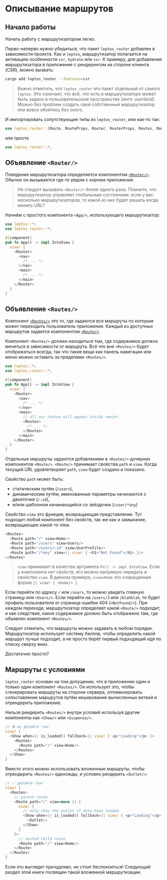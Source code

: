 # Описывание маршрутов

## Начало работы

Начать работу с маршрутизатором легко.

Перво-наперво нужно убедиться, что пакет  `leptos_router` добавлен в зависимости проекта.
Как и `leptos`, маршрутизатор полагается на активацию особенности `csr`, `hydrate` или `ssr`. 
К примеру, для добавления маршрутизатора в приложение с рендерингом на стороне клиента (CSR), можно вызвать: 
```sh 
cargo add leptos_router --features=csr 
```

> Важно отметить, что `leptos_router` это пакет отдельный от самого `leptos`. Это означает, что всё, что есть в маршрутизаторе может
> быть задано в пользовательском пространстве _(англ. userland)_. Можно без проблем создать свой собственный маршрутизатор или
> вовсе обойтись без оного.

И импортировать сопутствующие типы из `leptos_router`, или как-то так:

```rust
use leptos_router::{Route, RouteProps, Router, RouterProps, Routes, RoutesProps};
```

или просто

```rust
use leptos_router::*;
```

## Объявление `<Router/>`

Поведение маршрутизатора определяется компонентом [`<Router/>`](https://docs.rs/leptos_router/latest/leptos_router/fn.Router.html). Обычно он вызывается где-то рядом с корнем приложения.

> Не следует вызывать `<Router/>` более одного раза. Помните, что маршрутизатор управляет глобальным состоянием:
> если у вас несколько маршрутизаторов, то какой из них будет решать когда менять URL?

Начнём с простого компонента `<App/>`, использующего маршрутизатор:

```rust
use leptos::*;
use leptos_router::*;

#[component]
pub fn App() -> impl IntoView {
  view! {
    <Router>
      <nav>
        /* ... */
      </nav>
      <main>
        /* ... */
      </main>
    </Router>
  }
}
```

## Объявление `<Routes/>`

Компонент  [`<Routes/>`](https://docs.rs/leptos_router/latest/leptos_router/fn.Routes.html) это то, где задаются все маршруты по которым может переходить пользователь приложения.
Каждый из доступных маршрутов задается компонентом [`<Route/>`](https://docs.rs/leptos_router/latest/leptos_router/fn.Route.html).

Компонент `<Routes/>` должен находиться там, где содержимое должно меняться в зависимости от маршрута. 
Всё что вне `<Routes/>` будет отображаться всегда, так что такие вещи как панель навигации или меню можно оставить за пределами `<Routes/>`.

```rust
use leptos::*;
use leptos_router::*;

#[component]
pub fn App() -> impl IntoView {
  view! {
    <Router>
      <nav>
        /* ... */
      </nav>
      <main>
        // all our routes will appear inside <main>
        <Routes>
          /* ... */
        </Routes>
      </main>
    </Router>
  }
}
```

Отдельные маршруты задаются добавлением в `<Routes/>` дочерних компонентов `<Route/>`. `<Route/>` принимает свойства `path` и `view`. 
Когда текущий URL удовлетворяет `path`, `view` будет создано и показано.

Свойство `path` может быть:

- статическим путём (`/users`),
- динамическим путём, именованные параметры начинаются с двоеточия (`/:id`),
- и/или шаблоном начинающийся со звёздочки (`/user/*any`)

Свойство `view` это функция, возвращающая представление. Тут подходит любой компонент без свойств, так же как и замыкание, возвращающее какой-то view.

```rust
<Routes>
  <Route path="/" view=Home/>
  <Route path="/users" view=Users/>
  <Route path="/users/:id" view=UserProfile/>
  <Route path="/*any" view=|| view! { <h1>"Not Found"</h1> }/>
</Routes>
```

> `view` принимает в качестве аргумента `Fn() -> impl IntoView`. Если у компонента нет свойств, его можно напрямую передать в свойство `view`. В данном примере, `view=Home` это сокращенная форма `|| view! { <Home/> }`.

Если перейти по адресу  `/` или `/users`,  то можно увидеть главную страницу или `<Users/>`.
Если перейти на  `/users/3` или `/blahblah`, то будет профиль пользователя or страница ошибки 404 (`<NotFound/>`). 
При каждом переходе, маршрутизатор определяет какой `<Route/>` подходит, и как следствие, какое содержимое должно быть
отображено там, где объявлен компонент `<Routes/>`.

Следует отметить, что маршруты можно задавать в любом порядке. Маршрутизатор использует систему баллов, чтобы определить
какой маршрут лучше подходит, а не просто берёт первый подходящий идя по списку сверху вниз.

Достаточно просто?

## Маршруты с условиями

`leptos_router` основан на том допущении, что в приложении один и только один компонент `<Routes/>`.
Он использует это, чтобы сгенерировать маршруты на стороне сервера, оптимизировать сопоставление маршрутов путём кеширование
вычисленных ветвей и отрендерить приложение.

Нельзя рендерить `<Routes/>` внутри условий используя другие компоненты как `<Show/>` или `<Suspense/>`.

```rust
// ❌ не делайте так!
view! {
  <Show when=|| is_loaded() fallback=|| view! { <p>"Loading"</p> }>
    <Routes>
      <Route path="/" view=Home/>
    </Routes>
  </Show>
}
```

Вместо этого можно использовать вложенные маршруты, чтобы отрендерить `<Routes/>` единожды, и условно рендерить `<Outlet/>`:

```rust
// ✅ делайте так!
view! {
  <Routes>
    // parent route
    <Route path="/" view=move || {
      view! {
        // only show the outlet if data have loaded
        <Show when=|| is_loaded() fallback=|| view! { <p>"Loading"</p> }>
          <Outlet/>
        </Show>
      }
    }>
      // nested child route
      <Route path="/" view=Home/>
    </Route>
  </Routes>
}
```

Если это выглядит причудливо, не стоит беспокоиться! Следующий раздел этой книги посвящен такой вложенной маршрутизации.

